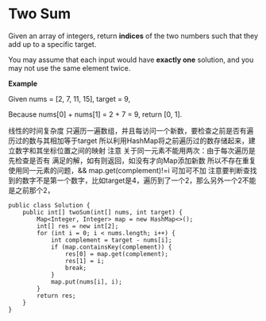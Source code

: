 # Two Sum

Given an array of integers, return **indices** of the two numbers such that they add up to a specific target.

You may assume that each input would have **exactly one** solution, and you may not use the same element twice.

**Example**
>
Given nums = [2, 7, 11, 15], target = 9,

Because nums[0] + nums[1] = 2 + 7 = 9,
return [0, 1].


线性的时间复杂度
只遍历一遍数组，并且每访问一个新数，要检查之前是否有遍历过的数与其相加等于target
所以利用HashMap将之前遍历过的数存储起来，建立数字和其坐标位置之间的映射
注意
关于同一元素不能用两次：由于每次遍历是先检查是否有 满足的解，如有则返回，如没有才向Map添加新数
所以不存在重复使用同一元素的问题，&& map.get(complement)!=i 可加可不加
注意要判断查找到的数字不是第一个数字，比如target是4，遍历到了一个2，那么另外一个2不能是之前那个2，

```
public class Solution {
    public int[] twoSum(int[] nums, int target) {
        Map<Integer, Integer> map = new HashMap<>();
        int[] res = new int[2];
        for (int i = 0; i < nums.length; i++) {
            int complement = target - nums[i];
            if (map.containsKey(complement)) {
                res[0] = map.get(complement);
                res[1] = i;
                break;
            }
            map.put(nums[i], i);
        }
        return res;
    }
}
```



